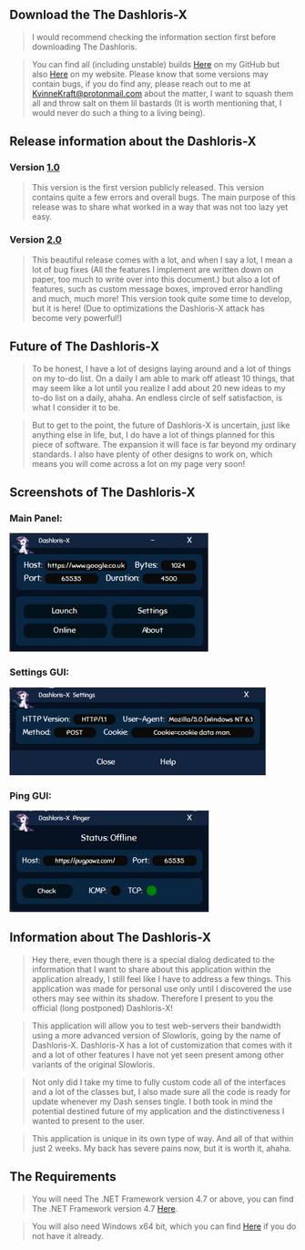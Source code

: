 ## Download the The Dashloris-X
>I would recommend checking the information section first before downloading The Dashloris.

>You can find all (including unstable) builds [Here](https://github.com/KvinneKraft/Portfolio/tree/main/Dashloris-X/Application) on my GitHub but also [Here](https://pugpawz.com) on my website.  Please know that some versions may contain bugs, if you do find any, please reach out to me at KvinneKraft@protonmail.com about the matter, I want to squash them all and throw salt on them lil bastards (It is worth mentioning that, I would never do such a thing to a living being).
##
## Release information about the Dashloris-X
### Version [1.0](https://github.com/KvinneKraft/Portfolio/blob/main/Dashloris-X/Application/1.0/Dashloris-X.exe?raw=true)
> This version is the first version publicly released.  This version contains quite a few errors and overall bugs.  The main purpose of this release was to share what worked in a way that was not too lazy yet easy.
### Version [2.0](https://github.com/KvinneKraft/Portfolio/blob/main/Dashloris-X/Application/2.0/Dashloris-X.exe?raw=true)
> This beautiful release comes with a lot, and when I say a lot, I mean a lot of bug fixes (All the features I implement are written down on paper, too much to write over into this document.) but also a lot of features, such as custom message boxes, improved error handling and much, much more!  This version took quite some time to develop, but it is here!  (Due to optimizations the Dashloris-X attack has become very powerful!)
##
## Future of The Dashloris-X
>To be honest, I have a lot of designs laying around and a lot of things on my to-do list.  On a daily I am able to mark off atleast 10 things, that may seem like a lot until you realize I add about 20 new ideas to my to-do list on a daily, ahaha.  An endless circle of self satisfaction, is what I consider it to be.

>But to get to the point, the future of Dashloris-X is uncertain, just like anything else in life, but, I do have a lot of things planned for this piece of software.  The expansion it will face is far beyond my ordinary standards.  I also have plenty of other designs to work on, which means you will come across a lot on my page very soon!
##
## Screenshots of The Dashloris-X
### Main Panel:
![Main GUI](Screenshots/main-gui.png)
### Settings GUI:
![Settings GUI](Screenshots/settings-gui.png)
### Ping GUI:
![Ping GUI](Screenshots/ping-gui.png)
##
## Information about The Dashloris-X
>Hey there, even though there is a special dialog dedicated to the information that I want to share about this application within the application already, I still feel like I have to address a few things.  This application was made for personal use only until I discovered the use others may see within its shadow.  Therefore I present to you the official (long postponed) Dashloris-X!  

>This application will allow you to test web-servers their bandwidth using a more advanced version of Slowloris, going by the name of Dashloris-X. Dashloris-X has a lot of customization that comes with it and a lot of other features I have not yet seen present among other variants of the original Slowloris.

>Not only did I take my time to fully custom code all of the interfaces and a lot of the classes but, I also made sure all the code is ready for update whenever my Dash senses tingle.  I both took in mind the potential destined future of my application and the distinctiveness I wanted to present to the user.  

>This application is unique in its own type of way.  And all of that within just 2 weeks.  My back has severe pains now, but it is worth it, ahaha.
##
## The Requirements
> You will need The .NET Framework version 4.7 or above, you can find The .NET Framework version 4.7 [Here](https://dotnet.microsoft.com/download/dotnet-framework/net47).

> You will also need Windows x64 bit, which you can find [Here](https://www.microsoft.com/en-us/windows) if you do not have it already.